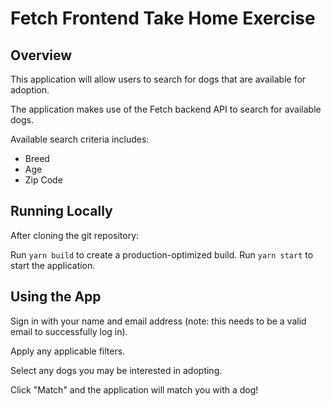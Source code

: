 # Fetch Frontend Take Home Exercise

## Overview

This application will allow users to search for dogs that are available for adoption.

The application makes use of the Fetch backend API to search for available dogs.

Available search criteria includes:

- Breed
- Age
- Zip Code

## Running Locally

After cloning the git repository:

Run `yarn build` to create a production-optimized build.
Run `yarn start` to start the application.

## Using the App

Sign in with your name and email address (note: this needs to be a valid email to successfully log in).

Apply any applicable filters.

Select any dogs you may be interested in adopting.

Click "Match" and the application will match you with a dog!

